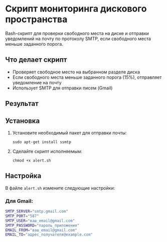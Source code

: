 # Скрипт мониторинга дискового пространства

Bash-скрипт для проверки свободного места на диске и отправки уведомлений на почту по протоколу SMTP, если свободного места меньше заданного порога.

## Что делает скрипт

- Проверяет свободное место на выбранном разделе диска
- Если свободного места меньше заданного порога (15%), отправляет уведомление на почту
- Использует SMTP для отправки писем (Gmail)

## Результат 


## Установка

1. Установите необходимый пакет для отправки почты:
   ```
   sudo apt-get install ssmtp
   ```

2. Сделайте скрипт исполняемым:
   ```
   chmod +x alert.sh
   ```

## Настройка

В файле `alert.sh` измените следующие настройки:

### Для Gmail:
```bash
SMTP_SERVER="smtp.gmail.com"
SMTP_PORT="587"
SMTP_USER="ваш_email@gmail.com"
SMTP_PASSWORD="пароль_приложения" 
EMAIL_FROM="ваш_email@gmail.com"
EMAIL_TO="адрес_получателя@example.com"
```
